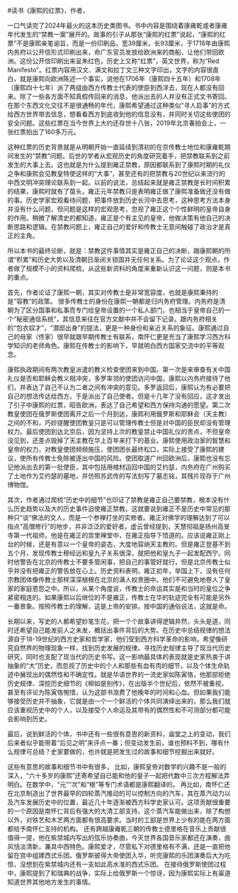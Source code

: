 #读书《康熙的红票》，作者，

一口气读完了2024年最火的这本历史类图书。书中内容是围绕着康雍乾或者康雍年代发生的“禁教一案”展开的。故事的引子从那张“康熙的红票”说起，“康熙的红票”不是康熙亲笔谕旨，而是一份印刷品，宽39厘米，长93厘米，于1716年由康熙内务府以公开信形式印刷出来，命广东官员发放给欧洲来的商船，让他们带回欧洲。这份公开信印刷出来呈朱红色，历史上又称“红票”，英文世界，称为“Red Manifesto”。红票内容用汉文、满文和拉丁文三种文字印出，文字的内容很直白，就是康熙向欧洲陈述一个事实，说他在1706年（康熙四十五年）和1708年（康熙四十七年）派了两组由西方传教士代表的使臣到西洋去，现在人都没有回来。除了一些各方面不知真假传回来的消息，他派出去的人并没有正式文书寄回。在那个东西文化交往不是很通畅的年代，康熙希望通过这种类似“寻人启事”的方式给西方世界带去信息，想看看西方到底收到他的信息没有，并同时关切这些使团的安全问题。这些红票在当今世界上大约还存世十八张，2019年北京春拍会上，一张红票拍出了160多万元。

这种红票的历史背景就是从明朝开始一直延续到清初的在京传教士地位和康雍乾期间发生的“禁教”问题。后世的学者从宏观历史的角度研究着手，把禁教联系到之前发生的大事上去。这也就是为什么提到雍正禁教，原因都联系到了康熙时期的礼仪之争和康熙会见教皇特使这样的“大事”，甚至还有的把禁教与20世纪以来流行的中西文明冲突理论联系到一起。以前的说法，总结起来就是雍正禁教是长时间积累的结果，康熙时就有了苗头，雍正元年禁教只是表明雍正做了康熙准备做还没有做的事。历史学家宏观看待问题，把事件放到历史长河中去思考，这种思考方法本身并没有什么问题，但问题是这样的宏观思考，忽视了雍正这个个性鲜明的皇帝自身的作用。稍微了解清史的都知道，雍正是个有主见的皇帝，他做决策有他自己的决断思路和逻辑。在禁教问题上，雍正自己的爱好和传教士无意间触碰了政治才是真正的主角。

所以本书的最终论断，就是：禁教这件事情其实是雍正自己的决断，跟康熙朝的所谓“积累”和历史大势以及清朝日渐闭关锁国并无任何关系。为了论证这个观点，作者做了规模不小的资料爬梳，从这些新资料的角度来重新认识这一问题，则是本书的重点。

首先，作者论证了康熙一朝，其实对传教士是非常宽容度，也就是康熙秉持的是“容教”的政策。
很多传教士的身份在康熙一朝都是归内务府管理。内务府是清朝为了区分国事和私事而专门给皇帝设置的一个私人部门，也相当于皇帝自己的一个“秘密通信系统”，其信息来往在官方文献中并不会留下记录。跟内务府相关的“包衣奴才”，“潜邸出身”的提法，更是一种身份和亲近关系的象征。康熙通过自己的母家（佟家）很早就跟早期传教士有联系，南怀仁更是充当了康熙学习西方科学知识的老师角色。康熙在传教士的影响下，早就明白西方国家交流中的平等观念。

康熙执政期间有两次教皇派遣的教义检查使团来到中国。第一次是来审查有关中国礼仪是否和耶稣会教义相冲突，多罗率领的使团访问中国，康熙以内务府接待了他们，并表达了自己不认为二者之间有冲突的意见。多罗返回后，康熙认为有必要把自己的想法传达给西方，于是派出了自己使者。但是十几年了没有回应，这才发出了引子中康熙的红票，昭告欧洲，表达了自己希望和西方保持沟通的愿望。第二次教皇使团在俄罗斯使团离开之后一个月到达，康熙利用俄罗斯和耶稣会（天主教）之间的不和，巧妙提醒使团教皇只是可以管理传教士但是对中国的臣民却没有管理权力。最后使团到达北京后，因为坚持上次的教皇禁止中国礼仪的贵点，不但皇帝没见到，还差点毁掉了天主教在华上百年来打下的基业。康熙使用政治家的智慧和皇帝的权力，对教皇使团频频施压，使团团长最终松口，实际上接受了康熙的建议，使所有传教士免除被逐出中国的风险。使团取道广州回欧洲后，康熙也没有忘记他派出去的第一批使臣，其中包括用棺材运回中国的艾约瑟，内务府在广州购买了土地作为艾约瑟的墓地，并仿照苏武传的写法刻写了墓志铭，其残片现存于广州博物馆。

其次，作者通过爬梳“历史中的细节”也印证了禁教是雍正自己要禁教，根本没有什么历史趋势以及大的历史事件迫使雍正禁教。这就要说到雍正不是历史中常见的那种只“谈”佛法的文人，而是一个参禅打坐的实修者。雍正对佛学的理解达到了可以指点“高僧修行”的地步，并非泛泛的爱好者。虚云曾经提到，天慧彻祖是扬州高旻寺第一代祖师，他是在雍正的宫里禅堂中，在雍正指导下悟道的。应该说雍正刚上台的时候，还是有意以一个皇帝的姿态，大度地容纳天主教的。但是雍正登基不到五个月，发现传教士穆经远和皇九子关系很深，就把他和皇九子一起发配西宁。同时他警告在北京的传教士不要多管闲事，把自己的事管好就行，但是北京传教士似乎并没有把雍正的警告放在心上。历史资料表明，雍正初年，举国上下，没有任何宗教团体像传教士那样深深植根在北京的满人权贵圈中。他们不可避免地卷人了皇家的家庭恩怨之中。所以，从某个角度说，传教士的命运其实是和当时的皇位之争紧密相连的。如果康熙以后继位的不是雍正，传教士在华的轨迹完全有可能是另外一番景象。按照传教士的理解，这是上帝的安排。按中国的通俗说法，这就是命。

长期以来，写史的人都希望妙笔生花，把一个个故事讲得逻辑井然，头头是道，同时还希望自己能发前人之未发，概括出事件背后的大势。在历史中总结规律的想法源自于18-19世纪的西方史家和哲学家，他们受到西方科学革命的影响，希望像研究自然界的物理现象一样，找到历史发展的规律。寻找历史规律主导了现当代历史研究，同时也支配了现当代的历史书写。这一影响最具体的表现就是史家热衷于讲抽象的“大”历史，而忽视了历史中的个人和那些有血有肉的细节，以及个体生命轨迹中展现出的偶然性和不确定性。就是华语世界的一流史家如陈寅恪，他那部拒绝历史规律、深挖历史细节的《柳如是别传》，在出版半个世纪后，依然不被重视，甚至有评论为陈寅恪惋惜，认为这部书浪费了他晚年的时间和心血。但如果我们能够接受历史并不抽象，它就是由一个一个鲜活的个体共同演绎出来的，那么我们就应该重视历史中的个人，以及接受个人命运及其带有的偶然性和不可测部分都可能会影响到历史。

最后，说到鲜活的个体，书中还有一些很有意思的新资料，庙堂之上的变动，我们后来者似乎能带着“后见之明”来评点一番；但变动发生前，谁也预料不到，哪有什么规律可总结？史家要做的，也许就是把发生过的故事和细节挖掘出来就好。

这些有意思的故事和细节书中有很多，
比如，康熙皇帝对数学的兴趣不是一般的深入，“六十多岁的康熙”还寄希望自已能和他的皇子一起把代数中三次方程解法弄明白。在数学中，“元”“次”和“根”等专门术语都是康熙翻译的。
再比如，南怀仁还在北京制造出了世界最早的四轮蒸汽推动的可以控制方向的汽车，其在蒸汽动力以及汽车发展历史中的位置，最近几十年逐渐被西方科学史家认可。这项贡献很重要的一个原因是南怀仁背后有强大的大清工部支持。这个蒸汽车能做出来，除了构想以外，对铁艺和木艺两方面都有很高要求。当时的工部是世界上少有的能在两方面都给予南怀仁支持的机构。
还有跨越康雍乾三朝的传教士德里格在音乐上贡献很值得一提，他在紫禁城内写出的弦乐协奏曲，今天世界各国音乐家都还在演奏，曲风恬淡清新，兼具中西特色。康熙爱才，尽管私下对德里格有不满，还是一直把他留在宫中组建西式乐团。俄罗斯彼得大帝使团入华，听完康熙的乐团演奏后大为吃惊，没想到在紫禁城内还有一支如此高水准的西式乐团。
在接待俄罗斯使团过程中，康熙提到了和瑞典的战争，实际上给俄罗斯一个惊讶，因为康熙实际上有渠道知道世界其他地方发生的事情。
